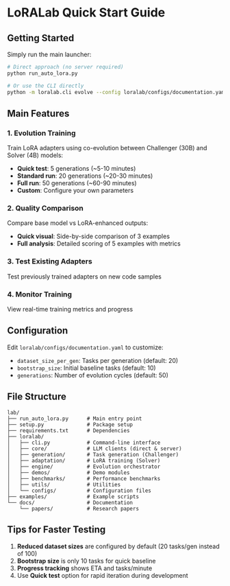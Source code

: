 # LoRALab Quick Start Guide

## Getting Started

Simply run the main launcher:

```bash
# Direct approach (no server required)
python run_auto_lora.py

# Or use the CLI directly
python -m loralab.cli evolve --config loralab/configs/documentation.yaml --use-direct
```

## Main Features

### 1. Evolution Training
Train LoRA adapters using co-evolution between Challenger (30B) and Solver (4B) models:
- **Quick test**: 5 generations (~5-10 minutes)
- **Standard run**: 20 generations (~20-30 minutes)
- **Full run**: 50 generations (~60-90 minutes)
- **Custom**: Configure your own parameters

### 2. Quality Comparison
Compare base model vs LoRA-enhanced outputs:
- **Quick visual**: Side-by-side comparison of 3 examples
- **Full analysis**: Detailed scoring of 5 examples with metrics

### 3. Test Existing Adapters
Test previously trained adapters on new code samples

### 4. Monitor Training
View real-time training metrics and progress

## Configuration

Edit `loralab/configs/documentation.yaml` to customize:
- `dataset_size_per_gen`: Tasks per generation (default: 20)
- `bootstrap_size`: Initial baseline tasks (default: 10)
- `generations`: Number of evolution cycles (default: 50)

## File Structure

```
lab/
├── run_auto_lora.py      # Main entry point
├── setup.py              # Package setup
├── requirements.txt      # Dependencies
├── loralab/
│   ├── cli.py            # Command-line interface
│   ├── core/             # LLM clients (direct & server)
│   ├── generation/       # Task generation (Challenger)
│   ├── adaptation/       # LoRA training (Solver)
│   ├── engine/           # Evolution orchestrator
│   ├── demos/            # Demo modules
│   ├── benchmarks/       # Performance benchmarks
│   ├── utils/            # Utilities
│   └── configs/          # Configuration files
├── examples/             # Example scripts
└── docs/                 # Documentation
    └── papers/           # Research papers
```

## Tips for Faster Testing

1. **Reduced dataset sizes** are configured by default (20 tasks/gen instead of 100)
2. **Bootstrap size** is only 10 tasks for quick baseline
3. **Progress tracking** shows ETA and tasks/minute
4. Use **Quick test** option for rapid iteration during development